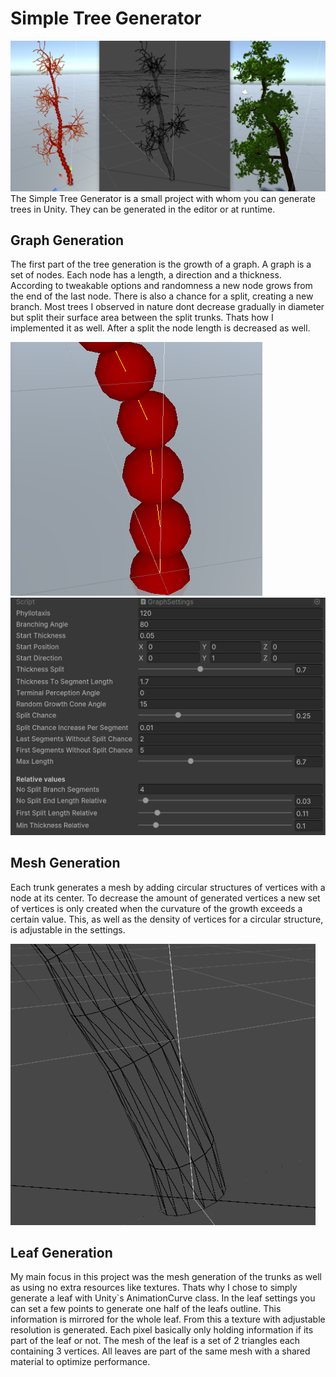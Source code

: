 # Simple Tree Generator
![alt text](/Assets/Resources/Pictures/TreePreview.PNG?raw=true)
The Simple Tree Generator is a small project with whom you can generate trees in Unity.
They can be generated in the editor or at runtime.
## Graph Generation
The first part of the tree generation is the growth of a graph. A graph is a set of nodes. Each node has a length, a direction and a thickness. 
According to tweakable options and randomness a new node grows from the end of the last node. There is also a chance for a split, creating a new branch.
Most trees I observed in nature dont decrease gradually in diameter but split their surface area between the split trunks.
Thats how I implemented it as well. After a split the node length is decreased as well.

![alt text](/Assets/Resources/Pictures/GraphExampleNew.PNG?raw=true)
![alt text](/Assets/Resources/Pictures/GraphSettings.PNG?raw=true)

## Mesh Generation
Each trunk generates a mesh by adding circular structures of vertices with a node at its center.
To decrease the amount of generated vertices a new set of vertices is only created when the curvature of the growth exceeds a certain value.
This, as well as the density of vertices for a circular structure, is adjustable in the settings.

![alt text](/Assets/Resources/Pictures/TreeMeshExample.png?raw=true)

## Leaf Generation
My main focus in this project was the mesh generation of the trunks as well as using no extra resources like textures.
Thats why I chose to simply generate a leaf with Unity`s AnimationCurve class. In the leaf settings you can set a few points to generate one half of the leafs outline.
This information is mirrored for the whole leaf. From this a texture with adjustable resolution is generated. Each pixel basically only holding information if its part of the leaf or not.
The mesh of the leaf is a set of 2 triangles each containing 3 vertices. All leaves are part of the same mesh with a shared material to optimize performance.



